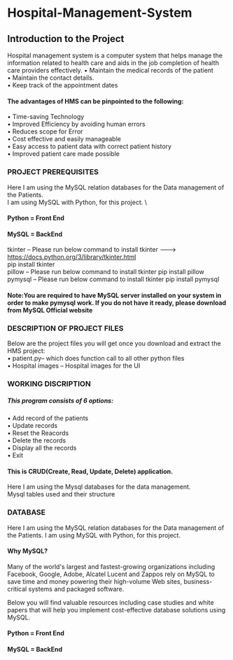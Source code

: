 # Hospital-Management-System

## Introduction to the Project

Hospital management system is a computer system that helps manage the information related to health care and aids in the job completion of health care providers effectively. 
•	Maintain the medical records of the patient \
•	Maintain the contact details. \
•	Keep track of the appointment dates 


#### The advantages of HMS can be pinpointed to the following: 
•	Time-saving Technology \
•	Improved Efficiency by avoiding human errors \
•	Reduces scope for Error \
•	Cost effective and easily manageable \
•	Easy access to patient data with correct patient history \
•	Improved patient care made possible 


### PROJECT PREREQUISITES
Here I am using the MySQL relation databases for the Data management of the Patients. \
I am using MySQL with Python, for this project. \
#### Python = Front End 
#### MySQL = BackEnd
tkinter – Please run below command to install tkinter ---> https://docs.python.org/3/library/tkinter.html \
pip install tkinter \
pillow – Please run below command to install tkinter  pip install pillow \
pymysql – Please run below command to install tkinter pip install pymysql

#### Note:You are required to have MySQL server installed on your system in order to make pymysql work. If you do not have it ready, please download from MySQL Official website

### DESCRIPTION OF PROJECT FILES
Below are the project files you will get once you download and extract the HMS project: \
•	patient.py– which does function call to all other python files \
•	Hospital images – Hospital images for the UI


### WORKING DISCRIPTION

##### This program consists of 6 options:
•	Add record of the patients \
•	Update records \
•	Reset the Reacords \
•	Delete the records \
•	Display all the records \
•	Exit 


#### This is CRUD(Create, Read, Update, Delete) application. 
Here I am using the Mysql databases for the data management. \
Mysql tables used and their structure


### DATABASE
Here I am using the MySQL relation databases for the Data management of the Patients.
I am using MySQL with Python, for this project.
#### Why MySQL?
Many of the world's largest and fastest-growing organizations including Facebook, Google, Adobe, Alcatel Lucent and Zappos rely on MySQL to save time and money powering their high-volume Web sites, business-critical systems and packaged software.


Below you will find valuable resources including case studies and white papers that will help you implement cost-effective database solutions using MySQL.
#### Python = Front End 
#### MySQL = BackEnd 
